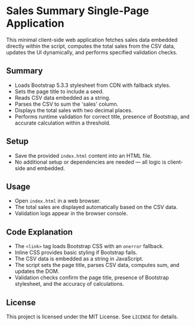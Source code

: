 # Sales Summary Single-Page Application

This minimal client-side web application fetches sales data embedded directly within the script, computes the total sales from the CSV data, updates the UI dynamically, and performs specified validation checks.

## Summary
- Loads Bootstrap 5.3.3 stylesheet from CDN with fallback styles.
- Sets the page title to include a seed.
- Reads CSV data embedded as a string.
- Parses the CSV to sum the 'sales' column.
- Displays the total sales with two decimal places.
- Performs runtime validation for correct title, presence of Bootstrap, and accurate calculation within a threshold.

## Setup
- Save the provided `index.html` content into an HTML file.
- No additional setup or dependencies are needed — all logic is client-side and embedded.

## Usage
- Open `index.html` in a web browser.
- The total sales are displayed automatically based on the CSV data.
- Validation logs appear in the browser console.

## Code Explanation
- The `<link>` tag loads Bootstrap CSS with an `onerror` fallback.
- Inline CSS provides basic styling if Bootstrap fails.
- The CSV data is embedded as a string in JavaScript.
- The script sets the page title, parses CSV data, computes sum, and updates the DOM.
- Validation checks confirm the page title, presence of Bootstrap stylesheet, and the accuracy of calculations.

## License
This project is licensed under the MIT License. See `LICENSE` for details.